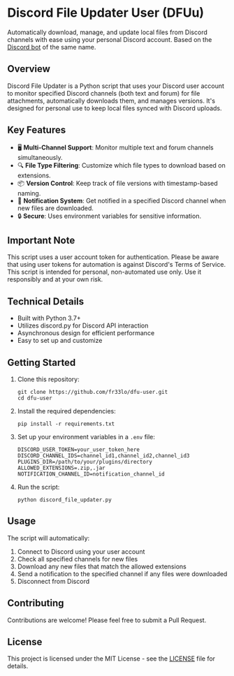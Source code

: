 # Discord File Updater User (DFUu)

Automatically download, manage, and update local files from Discord channels with ease using your personal Discord account. Based on the [Discord bot](https://github.com/fr33lo/dfu) of the same name.

## Overview

Discord File Updater is a Python script that uses your Discord user account to monitor specified Discord channels (both text and forum) for file attachments, automatically downloads them, and manages versions. It's designed for personal use to keep local files synced with Discord uploads.

## Key Features

- 🖥️ **Multi-Channel Support**: Monitor multiple text and forum channels simultaneously.
- 🔍 **File Type Filtering**: Customize which file types to download based on extensions.
- 📦 **Version Control**: Keep track of file versions with timestamp-based naming.
- 🔔 **Notification System**: Get notified in a specified Discord channel when new files are downloaded.
- 🔒 **Secure**: Uses environment variables for sensitive information.

## Important Note

This script uses a user account token for authentication. Please be aware that using user tokens for automation is against Discord's Terms of Service. This script is intended for personal, non-automated use only. Use it responsibly and at your own risk.

## Technical Details

- Built with Python 3.7+
- Utilizes discord.py for Discord API interaction
- Asynchronous design for efficient performance
- Easy to set up and customize

## Getting Started

1. Clone this repository:
   ```
   git clone https://github.com/fr33lo/dfu-user.git
   cd dfu-user
   ```

2. Install the required dependencies:
   ```
   pip install -r requirements.txt
   ```

3. Set up your environment variables in a `.env` file:
   ```
   DISCORD_USER_TOKEN=your_user_token_here
   DISCORD_CHANNEL_IDS=channel_id1,channel_id2,channel_id3
   PLUGINS_DIR=/path/to/your/plugins/directory
   ALLOWED_EXTENSIONS=.zip,.jar
   NOTIFICATION_CHANNEL_ID=notification_channel_id
   ```

4. Run the script:
   ```
   python discord_file_updater.py
   ```

## Usage

The script will automatically:
1. Connect to Discord using your user account
2. Check all specified channels for new files
3. Download any new files that match the allowed extensions
4. Send a notification to the specified channel if any files were downloaded
5. Disconnect from Discord

## Contributing

Contributions are welcome! Please feel free to submit a Pull Request.

## License

This project is licensed under the MIT License - see the [LICENSE](LICENSE) file for details.
